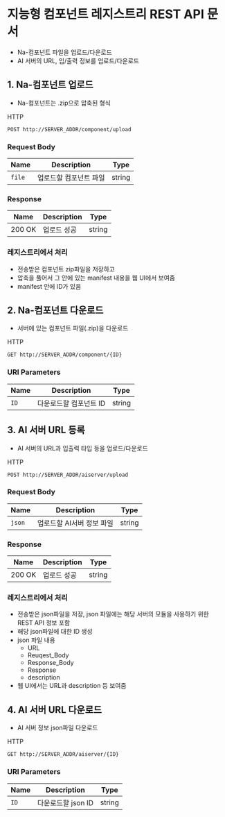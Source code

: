 # 지능형 컴포넌트 레지스트리 REST API 문서
- Na-컴포넌트 파일을 업로드/다운로드
- AI 서버의 URL, 입/출력 정보를 업로드/다운로드


## 1. Na-컴포넌트 업로드
- Na-컴포넌트는 .zip으로 압축된 형식

HTTP
```
POST http://SERVER_ADDR/component/upload
```

### Request Body
|          Name          |       Description       |  Type |
|------------------------|-------------------------|-------|
| <code>file<code>  | 업로드할 컴포넌트 파일  | string |

### Response
|          Name          |       Description       |  Type |
|------------------------|-------------------------|-------|
| 200 OK                 | 업로드 성공             | string |

### 레지스트리에서 처리
- 전송받은 컴포넌트 zip파일을 저장하고
- 압축을 풀어서 그 안에 있는 manifest 내용을 웹 UI에서 보여줌
- manifest 안에 ID가 있음

## 2. Na-컴포넌트 다운로드
- 서버에 있는 컴포넌트 파일(.zip)을 다운로드

HTTP
```
GET http://SERVER_ADDR/component/{ID}
```

### URI Parameters
|          Name          |       Description       |  Type |
|------------------------|-------------------------|-------|
| <code>ID<code>  | 다운로드할 컴포넌트 ID  | string |

## 3. AI 서버 URL 등록 
- AI 서버의 URL과 입출력 타입 등을 업로드/다운로드

HTTP
```
POST http://SERVER_ADDR/aiserver/upload
```

### Request Body
|          Name          |       Description       |  Type |
|------------------------|-------------------------|-------|
| <code>json<code>  | 업로드할 AI서버 정보 파일  | string |

### Response
|          Name          |       Description       |  Type |
|------------------------|-------------------------|-------|
| 200 OK                 | 업로드 성공             | string |

### 레지스트리에서 처리
- 전송받은 json파일을 저장, json 파일에는 해당 서버의 모듈을 사용하기 위한 REST API 정보 포함
- 해당 json파일에 대한 ID 생성
- json 파일 내용
    - URL
    - Reuqest_Body
    - Response_Body
    - Response
    - description
- 웹 UI에서는 URL과 description 등 보여줌


## 4. AI 서버 URL 다운로드
- AI 서버 정보 json파일 다운로드

HTTP
```
GET http://SERVER_ADDR/aiserver/{ID}
```

### URI Parameters
|          Name          |       Description       |  Type |
|------------------------|-------------------------|-------|
| <code>ID<code>  | 다운로드할 json ID | string |